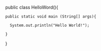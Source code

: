 public class HelloWord(){

    public static void main (String[] args){
    
      System.out.println("Hello World!");
    
    }
}

